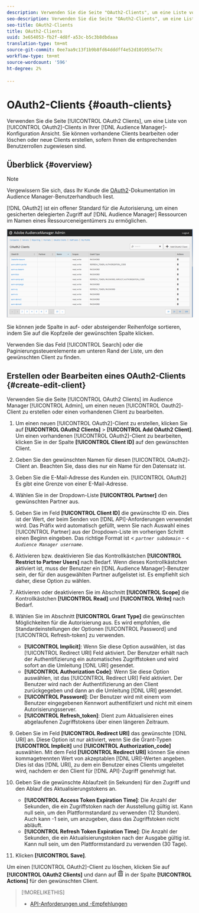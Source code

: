 ```yaml
---
description: Verwenden Sie die Seite "OAuth2-Clients", um eine Liste von OAuth2-Clients in Ihrer Audience Manager-Konfiguration Ansicht. Sie können vorhandene Clients bearbeiten oder löschen oder neue Clients erstellen, sofern Ihnen die entsprechenden Benutzerrollen zugewiesen sind.
seo-description: Verwenden Sie die Seite "OAuth2-Clients", um eine Liste von OAuth2-Clients in Ihrer Audience Manager-Konfiguration Ansicht. Sie können vorhandene Clients bearbeiten oder löschen oder neue Clients erstellen, sofern Ihnen die entsprechenden Benutzerrollen zugewiesen sind.
seo-title: OAuth2-Clients
title: OAuth2-Clients
uuid: 3e654053-fb2f-4d8f-a53c-b5c3b8dbdaaa
translation-type: tm+mt
source-git-commit: 0ee7aa9c13f1b9b8fd64dddff4e52d101055e77c
workflow-type: tm+mt
source-wordcount: '596'
ht-degree: 2%

---
```



# OAuth2-Clients {#oauth-clients}

Verwenden Sie die Seite [!UICONTROL OAuth2 Clients], um eine Liste von [!UICONTROL OAuth2]-Clients in Ihrer [!DNL Audience Manager]-Konfiguration Ansicht. Sie können vorhandene Clients bearbeiten oder löschen oder neue Clients erstellen, sofern Ihnen die entsprechenden Benutzerrollen zugewiesen sind.

## Überblick {#overview}

<!-- c_oauth.xml -->

>[!NOTE]
>
>Vergewissern Sie sich, dass Ihr Kunde die [OAuth2](https://docs.adobe.com/content/help/en/audience-manager/user-guide/api-and-sdk-code/rest-apis/aam-api-getting-started.html#oauth)-Dokumentation im Audience Manager-Benutzerhandbuch liest.

[!DNL OAuth2] ist ein offener Standard für die Autorisierung, um einen gesicherten delegierten Zugriff auf  [!DNL Audience Manager] Ressourcen im Namen eines Ressourceneigentümers zu ermöglichen.

![](assets/oauth.png)

Sie können jede Spalte in auf- oder absteigender Reihenfolge sortieren, indem Sie auf die Kopfzeile der gewünschten Spalte klicken.

Verwenden Sie das Feld [!UICONTROL Search] oder die Paginierungssteuerelemente am unteren Rand der Liste, um den gewünschten Client zu finden.

## Erstellen oder Bearbeiten eines OAuth2-Clients {#create-edit-client}

<!-- t_create_edit_auth.xml -->

Verwenden Sie die Seite [!UICONTROL OAuth2 Clients] im Audience Manager [!UICONTROL Admin], um einen neuen [!UICONTROL Oauth2]-Client zu erstellen oder einen vorhandenen Client zu bearbeiten.

1. Um einen neuen [!UICONTROL OAuth2]-Client zu erstellen, klicken Sie auf **[!UICONTROL OAuth2 Clients]** > **[!UICONTROL Add OAuth2 Client]**. Um einen vorhandenen [!UICONTROL OAuth2]-Client zu bearbeiten, klicken Sie in der Spalte **[!UICONTROL Client ID]** auf den gewünschten Client.
1. Geben Sie den gewünschten Namen für diesen [!UICONTROL OAuth2]-Client an. Beachten Sie, dass dies nur ein Name für den Datensatz ist.
1. Geben Sie die E-Mail-Adresse des Kunden ein. [!UICONTROL OAuth2] Es gibt eine Grenze von einer E-Mail-Adresse.
1. Wählen Sie in der Dropdown-Liste **[!UICONTROL Partner]** den gewünschten Partner aus.
1. Geben Sie im Feld **[!UICONTROL Client ID]** die gewünschte ID ein. Dies ist der Wert, der beim Senden von [!DNL API]-Anforderungen verwendet wird. Das Präfix wird automatisch gefüllt, wenn Sie nach Auswahl eines [!UICONTROL Partner] aus der Dropdown-Liste im vorherigen Schritt einen Beginn eingeben. Das richtige Format ist &lt; *`partner subdomain`* - &lt; *`Audience Manager username`*.
1. Aktivieren bzw. deaktivieren Sie das Kontrollkästchen **[!UICONTROL Restrict to Partner Users]** nach Bedarf. Wenn dieses Kontrollkästchen aktiviert ist, muss der Benutzer ein [!DNL Audience Manager]-Benutzer sein, der für den ausgewählten Partner aufgelistet ist. Es empfiehlt sich daher, diese Option zu wählen.
1. Aktivieren oder deaktivieren Sie im Abschnitt **[!UICONTROL Scope]** die Kontrollkästchen **[!UICONTROL Read]** und **[!UICONTROL Write]** nach Bedarf.
1. Wählen Sie im Abschnitt **[!UICONTROL Grant Type]** die gewünschten Möglichkeiten für die Autorisierung aus. Es wird empfohlen, die Standardeinstellungen der Optionen [!UICONTROL Password] und [!UICONTROL Refresh-token] zu verwenden.

   * **[!UICONTROL Implicit]**: Wenn Sie diese Option auswählen, ist das  [!UICONTROL Redirect URI] Feld aktiviert. Der Benutzer erhält nach der Authentifizierung ein automatisches Zugriffstoken und wird sofort an die Umleitung [!DNL URI] gesendet.
   * **[!UICONTROL Authorization Code]**: Wenn Sie diese Option auswählen, ist das  [!UICONTROL Redirect URI] Feld aktiviert. Der Benutzer wird nach der Authentifizierung an den Client zurückgegeben und dann an die Umleitung [!DNL URI] gesendet.
   * **[!UICONTROL Password]**: Der Benutzer wird mit einem vom Benutzer eingegebenen Kennwort authentifiziert und nicht mit einem Autorisierungsserver.
   * **[!UICONTROL Refresh_token]**: Dient zum Aktualisieren eines abgelaufenen Zugriffstokens über einen längeren Zeitraum.

1. Geben Sie im Feld **[!UICONTROL Redirect URI]** das gewünschte [!DNL URI] an. Diese Option ist nur aktiviert, wenn Sie die Grant-Typen **[!UICONTROL Implicit]** und **[!UICONTROL Authorization_code]** auswählen. Mit dem Feld **[!UICONTROL Redirect URI]** können Sie einen kommagetrennten Wert von akzeptablen [!DNL URI]-Werten angeben. Dies ist das [!DNL URI], zu dem ein Benutzer eines Clients umgeleitet wird, nachdem er den Client für [!DNL API]-Zugriff genehmigt hat.
1. Geben Sie die gewünschte Ablaufzeit (in Sekunden) für den Zugriff und den Ablauf des Aktualisierungstokens an.

   * **[!UICONTROL Access Token Expiration Time]**: Die Anzahl der Sekunden, die ein Zugriffstoken nach der Ausstellung gültig ist. Kann null sein, um den Plattformstandard zu verwenden (12 Stunden). Auch kann -1 sein, um anzugeben, dass das Zugriffstoken nicht abläuft.
   * **[!UICONTROL Refresh Token Expiration Time]**: Die Anzahl der Sekunden, die ein Aktualisierungstoken nach der Ausgabe gültig ist. Kann null sein, um den Plattformstandard zu verwenden (30 Tage).

1. Klicken **[!UICONTROL Save]**.

Um einen [!UICONTROL OAuth2]-Client zu löschen, klicken Sie auf **[!UICONTROL OAuth2 Clients]** und dann auf ![](assets/icon_delete.png) in der Spalte **[!UICONTROL Actions]** für den gewünschten Client.

>[!MORELIKETHIS]
>
>* [API-Anforderungen und -Empfehlungen](../admin-oauth2/aam-admin-api-requirements.md)

